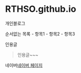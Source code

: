 # RTHSO.github.io

개인블로그

순서없는 목록 - 항목1 - 항목2 - 항목3

인용글

> 인용글~~~

네이버[네이버 페이지](http://www.naver.com)
